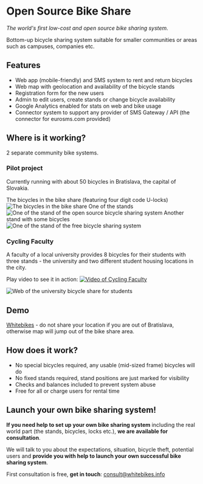 Open Source Bike Share
============
*The world's first low-cost and open source bike sharing system.*

Bottom-up bicycle sharing system suitable for smaller communities or areas such as campuses, companies etc.

Features
----------
* Web app (mobile-friendly) and SMS system to rent and return bicycles
* Web map with geolocation and availability of the bicycle stands
* Registration form for the new users
* Admin to edit users, create stands or change bicycle availability
* Google Analytics enabled for stats on web and bike usage
* Connector system to support any provider of SMS Gateway / API (the connector for eurosms.com provided)

Where is it working?
---------
2 separate community bike systems.

### Pilot project
Currently running with about 50 bicycles in Bratislava, the capital of Slovakia.

The bicycles in the bike share (featuring four digit code U-locks)
![The bicycles in the bike share](http://i.cubeupload.com/Jr5pR3.jpg "Bicycles")
One of the stands
![One of the stand of the open source bicycle sharing system](http://whitebikes.info/stands/MAINSQ.jpg "The bicycles at one of the stands")
Another stand with some bicycles
![One of the stand of the free bicycle sharing system](http://whitebikes.info/stands/OLDMARKET.jpg "Another stand with the bicycles")

### Cycling Faculty
A faculty of a local university provides 8 bicycles for their students with three stands - the university and two different student housing locations in the city.

Play video to see it in action:
[![Video of Cycling Faculty](https://cloud.githubusercontent.com/assets/8550349/5429137/281c4e54-83e1-11e4-8f7d-8780eb1a59c6.jpg)](http://youtu.be/WDCRNr_xXTY?t=40s)

![Web of the university bicycle share for students](https://cloud.githubusercontent.com/assets/8550349/5425915/ee90a994-832e-11e4-806e-a7e17242594d.png "Cycling Faculty student bicycle share")

Demo
---------
[Whitebikes](http://whitebikes.info) - do not share your location if you are out of Bratislava, otherwise map will jump out of the bike share area.

How does it work?
---------
* No special bicycles required, any usable (mid-sized frame) bicycles will do
* No fixed stands required, stand positions are just marked for visibility
* Checks and balances included to prevent system abuse
* Free for all or charge users for rental time

Launch your own bike sharing system!
---------
**If you need help to set up your own bike sharing system** including the real world part (the stands, bicycles, locks etc.), **we are available for consultation**.

We will talk to you about the expectations, situation, bicycle theft, potential users and **provide you with help to launch your own successful bike sharing system**.

First consultation is free, **get in touch**: [consult@whitebikes.info](mailto:consult@whitebikes.info)